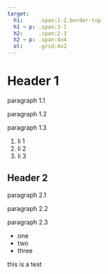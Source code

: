 ```yaml
---
target:
  h1:     .span:1-2.border-top
  h1 ~ p: .span:3-1
  h2:     .span:2-3
  h2 ~ p: .span:4x4
  ol:     .grid:4x2
---
```

# Header 1
paragraph 1.1

paragraph 1.2

paragraph 1.3

1. li 1
2. li 2
3. li 3

## Header 2
paragraph 2.1

paragraph 2.2

paragraph 2.3

* one
* two
* three

<div class='test'>
  this is a test
</div>
